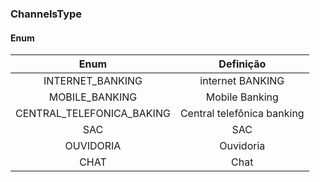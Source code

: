 ### ChannelsType

#### Enum
|     Enum                  |                            Definição                            |
|:------------:             |:--------------------------------------------------------------: |
| INTERNET_BANKING          | internet BANKING                                                |
| MOBILE_BANKING            | Mobile Banking                                                  |
| CENTRAL_TELEFONICA_BAKING | Central telefônica banking                                      |
| SAC                       | SAC                                                             |
| OUVIDORIA                 | Ouvidoria                                                       |
| CHAT                      | Chat                                                            |